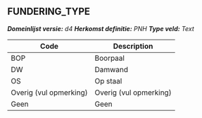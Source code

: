 ## FUNDERING_TYPE

*__Domeinlijst versie:__ d4*
*__Herkomst definitie:__ PNH*
*__Type veld:__ Text*

|__Code__ |__Description__	|
|	---	|	---	|
| BOP | Boorpaal |
| DW | Damwand |
| OS | Op staal |
| Overig (vul opmerking) | Overig (vul opmerking) |
| Geen | Geen |